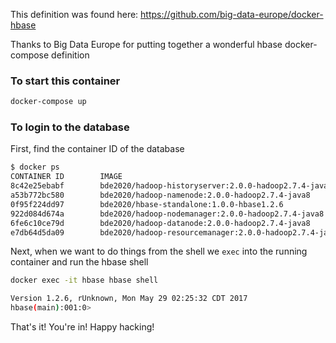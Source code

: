 This definition was found here: https://github.com/big-data-europe/docker-hbase

Thanks to Big Data Europe for putting together a wonderful hbase docker-compose definition

### To start this container

```bash
docker-compose up
```

### To login to the database

First, find the container ID of the database

```bash
$ docker ps
CONTAINER ID        IMAGE                                                    COMMAND                  CREATED              STATUS                             PORTS                                                                                                                                                                            NAMES
8c42e25ebabf        bde2020/hadoop-historyserver:2.0.0-hadoop2.7.4-java8     "/entrypoint.sh /run…"   About a minute ago   Up 24 seconds (health: starting)   8188/tcp                                                                                                                                                                         historyserver
a53b772bc580        bde2020/hadoop-namenode:2.0.0-hadoop2.7.4-java8          "/entrypoint.sh /run…"   About a minute ago   Up 24 seconds (health: starting)   50070/tcp                                                                                                                                                                        namenode
0f95f224dd97        bde2020/hbase-standalone:1.0.0-hbase1.2.6                "/entrypoint.sh /run…"   About a minute ago   Up 23 seconds                      0.0.0.0:2181->2181/tcp, 0.0.0.0:2888->2888/tcp, 0.0.0.0:3888->3888/tcp, 0.0.0.0:16000->16000/tcp, 0.0.0.0:16010->16010/tcp, 0.0.0.0:16020->16020/tcp, 0.0.0.0:16030->16030/tcp   hbase
922d084d674a        bde2020/hadoop-nodemanager:2.0.0-hadoop2.7.4-java8       "/entrypoint.sh /run…"   About a minute ago   Up 24 seconds (health: starting)   8042/tcp                                                                                                                                                                         nodemanager
6fe6c10ce79d        bde2020/hadoop-datanode:2.0.0-hadoop2.7.4-java8          "/entrypoint.sh /run…"   About a minute ago   Up 24 seconds (health: starting)   50075/tcp                                                                                                                                                                        datanode
e7db64d5da09        bde2020/hadoop-resourcemanager:2.0.0-hadoop2.7.4-java8   "/entrypoint.sh /run…"   About a minute ago   Up 23 seconds (health: starting)   8088/tcp                                                                                                                                                                         resourcemanager
```

Next, when we want to do things from the shell we `exec` into the running container and run the hbase shell

```bash
docker exec -it hbase hbase shell

Version 1.2.6, rUnknown, Mon May 29 02:25:32 CDT 2017
hbase(main):001:0>
```

That's it! You're in! Happy hacking!
